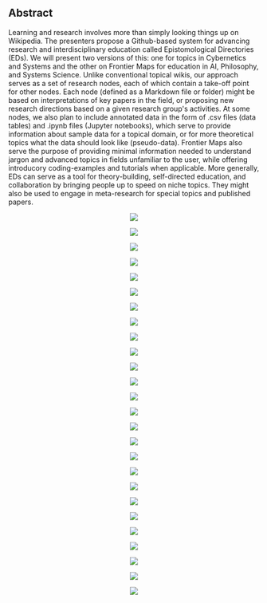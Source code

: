 ## Abstract

Learning and research involves more than simply looking things up on Wikipedia. The presenters propose a Github-based system for advancing research and interdisciplinary education called Epistomological Directories (EDs). We will present two versions of this: one for topics in Cybernetics and Systems and the other on Frontier Maps for education in AI, Philosophy, and Systems Science. Unlike conventional topical wikis, our approach serves as a set of research nodes, each of which contain a take-off point for other nodes. Each node (defined as a Markdown file or folder) might be based on interpretations of key papers in the field, or proposing new research directions based on a given research group's activities. At some nodes, we also plan to include annotated data in the form of .csv files (data tables) and .ipynb files (Jupyter notebooks), which serve to provide information about sample data for a topical domain, or for more theoretical topics what the data should look like (pseudo-data). Frontier Maps also serve the purpose of providing minimal information needed to understand jargon and advanced topics in fields unfamiliar to the user, while offering introducory coding-examples and tutorials when applicable. More generally, EDs can serve as a tool for theory-building, self-directed education, and collaboration by bringing people up to speed on niche topics. They might also be used to engage in meta-research for special topics and published papers.

<p align="center">
  <img src="https://github.com/Orthogonal-Research-Lab/Models-for-Data-Reuse/blob/master/Epistemological%20Directories/Slides/Slide1.png"><BR> 
</p>  
<p align="center">
  <img src="https://github.com/Orthogonal-Research-Lab/Models-for-Data-Reuse/blob/master/Epistemological%20Directories/Slides/Slide2.png"><BR> 
</p>  
<p align="center">
  <img src="https://github.com/Orthogonal-Research-Lab/Models-for-Data-Reuse/blob/master/Epistemological%20Directories/Slides/Slide3.png"><BR> 
</p>  
<p align="center">
  <img src="https://github.com/Orthogonal-Research-Lab/Models-for-Data-Reuse/blob/master/Epistemological%20Directories/Slides/Slide4.png"><BR> 
</p>  
<p align="center">
  <img src="https://github.com/Orthogonal-Research-Lab/Models-for-Data-Reuse/blob/master/Epistemological%20Directories/Slides/Slide5.png"><BR> 
</p>  
<p align="center">
  <img src="https://github.com/Orthogonal-Research-Lab/Models-for-Data-Reuse/blob/master/Epistemological%20Directories/Slides/Slide6.png"><BR> 
</p>  
<p align="center">
  <img src="https://github.com/Orthogonal-Research-Lab/Models-for-Data-Reuse/blob/master/Epistemological%20Directories/Slides/Slide7.png"><BR> 
</p>  
<p align="center">
  <img src="https://github.com/Orthogonal-Research-Lab/Models-for-Data-Reuse/blob/master/Epistemological%20Directories/Slides/Slide8.png"><BR> 
</p>  
<p align="center">
  <img src="https://github.com/Orthogonal-Research-Lab/Models-for-Data-Reuse/blob/master/Epistemological%20Directories/Slides/Slide9.png"><BR> 
</p>  
<p align="center">
  <img src="https://github.com/Orthogonal-Research-Lab/Models-for-Data-Reuse/blob/master/Epistemological%20Directories/Slides/Slide10.png"><BR> 
</p>
<p align="center">
  <img src="https://github.com/Orthogonal-Research-Lab/Models-for-Data-Reuse/blob/master/Epistemological%20Directories/Slides/Slide11.png"><BR> 
</p>  
<p align="center">
  <img src="https://github.com/Orthogonal-Research-Lab/Models-for-Data-Reuse/blob/master/Epistemological%20Directories/Slides/Slide12.png"><BR> 
</p>  
<p align="center">
  <img src="https://github.com/Orthogonal-Research-Lab/Models-for-Data-Reuse/blob/master/Epistemological%20Directories/Slides/Slide13.png"><BR> 
</p>  
<p align="center">
  <img src="https://github.com/Orthogonal-Research-Lab/Models-for-Data-Reuse/blob/master/Epistemological%20Directories/Slides/Slide14.png"><BR> 
</p>  
<p align="center">
  <img src="https://github.com/Orthogonal-Research-Lab/Models-for-Data-Reuse/blob/master/Epistemological%20Directories/Slides/Slide15.png"><BR> 
</p>  
<p align="center">
  <img src="https://github.com/Orthogonal-Research-Lab/Models-for-Data-Reuse/blob/master/Epistemological%20Directories/Slides/Slide16.png"><BR> 
</p>  
<p align="center">
  <img src="https://github.com/Orthogonal-Research-Lab/Models-for-Data-Reuse/blob/master/Epistemological%20Directories/Slides/Slide17.png"><BR> 
</p>  
<p align="center">
  <img src="https://github.com/Orthogonal-Research-Lab/Models-for-Data-Reuse/blob/master/Epistemological%20Directories/Slides/Slide18.png"><BR> 
</p>  
<p align="center">
  <img src="https://github.com/Orthogonal-Research-Lab/Models-for-Data-Reuse/blob/master/Epistemological%20Directories/Slides/Slide19.png"><BR> 
</p>  
<p align="center">
  <img src="https://github.com/Orthogonal-Research-Lab/Models-for-Data-Reuse/blob/master/Epistemological%20Directories/Slides/Slide20.png"><BR> 
</p>  
<p align="center">
  <img src="https://github.com/Orthogonal-Research-Lab/Models-for-Data-Reuse/blob/master/Epistemological%20Directories/Slides/Slide21.png"><BR> 
</p>  
<p align="center">
  <img src="https://github.com/Orthogonal-Research-Lab/Models-for-Data-Reuse/blob/master/Epistemological%20Directories/Slides/Slide22.png"><BR> 
</p>  
<p align="center">
  <img src="https://github.com/Orthogonal-Research-Lab/Models-for-Data-Reuse/blob/master/Epistemological%20Directories/Slides/Slide23.png"><BR> 
</p>  
<p align="center">
  <img src="https://github.com/Orthogonal-Research-Lab/Models-for-Data-Reuse/blob/master/Epistemological%20Directories/Slides/Slide24.png"><BR> 
</p>  
<p align="center">
  <img src="https://github.com/Orthogonal-Research-Lab/Models-for-Data-Reuse/blob/master/Epistemological%20Directories/Slides/Slide25.png"><BR> 
</p>  
<p align="center">
  <img src="https://github.com/Orthogonal-Research-Lab/Models-for-Data-Reuse/blob/master/Epistemological%20Directories/Slides/Slide26.png"><BR> 
</p>  
